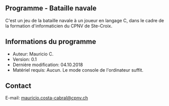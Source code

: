 ## Programme - Bataille navale ##
C'est un jeu de la bataille navale à un joueur en langage C, dans le cadre de la formation d'informaticien du CPNV de Ste-Croix.

## Informations du programme ##
- Auteur: Mauricio C.
- Version: 0.1
- Dernière modification: 04.10.2018
- Matériel requis: Aucun. Le mode console de l'ordinateur suffit.

## Contact ##
E-mail: mauricio.costa-cabral@cpnv.ch
